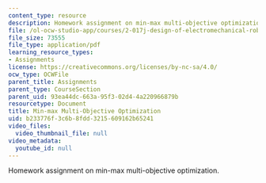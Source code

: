 ```yaml
---
content_type: resource
description: Homework assignment on min-max multi-objective optimization.
file: /ol-ocw-studio-app/courses/2-017j-design-of-electromechanical-robotic-systems-fall-2009/b233776f3c6b8fdd3215609162b65241_MIT2_017JF09_p26.pdf
file_size: 73555
file_type: application/pdf
learning_resource_types:
- Assignments
license: https://creativecommons.org/licenses/by-nc-sa/4.0/
ocw_type: OCWFile
parent_title: Assignments
parent_type: CourseSection
parent_uid: 93ea44dc-663a-95f3-02d4-4a220966879b
resourcetype: Document
title: Min-max Multi-Objective Optimization
uid: b233776f-3c6b-8fdd-3215-609162b65241
video_files:
  video_thumbnail_file: null
video_metadata:
  youtube_id: null
---
```

Homework assignment on min-max multi-objective optimization.